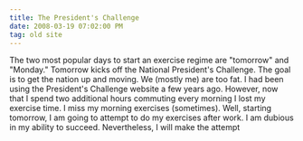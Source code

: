 ```yaml
---
title: The President's Challenge
date: 2008-03-19 07:02:00 PM
tag: old site
---
```


The two most popular days to start an exercise regime are "tomorrow" and "Monday." Tomorrow kicks off the National President's Challenge. The goal is to get the nation up and moving. We (mostly me) are too fat. I had been using the President's Challenge website a few years ago. However, now that I spend two additional hours commuting every morning I lost my exercise time. I miss my morning exercises (sometimes). Well, starting tomorrow, I am going to attempt to do my exercises after work. I am dubious in my ability to succeed. Nevertheless, I will make the attempt
